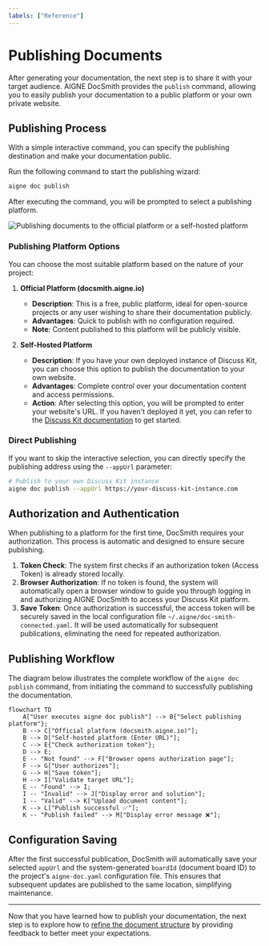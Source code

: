 ```yaml
---
labels: ["Reference"]
---
```


# Publishing Documents

After generating your documentation, the next step is to share it with your target audience. AIGNE DocSmith provides the `publish` command, allowing you to easily publish your documentation to a public platform or your own private website.

## Publishing Process

With a simple interactive command, you can specify the publishing destination and make your documentation public.

Run the following command to start the publishing wizard:

```bash
aigne doc publish
```

After executing the command, you will be prompted to select a publishing platform.

![Publishing documents to the official platform or a self-hosted platform](https://docsmith.aigne.io/image-bin/uploads/9fd929060b5abe13d03cf5eb7aea85aa.png)

### Publishing Platform Options

You can choose the most suitable platform based on the nature of your project:

1.  **Official Platform (docsmith.aigne.io)**
    *   **Description**: This is a free, public platform, ideal for open-source projects or any user wishing to share their documentation publicly.
    *   **Advantages**: Quick to publish with no configuration required.
    *   **Note**: Content published to this platform will be publicly visible.

2.  **Self-Hosted Platform**
    *   **Description**: If you have your own deployed instance of Discuss Kit, you can choose this option to publish the documentation to your own website.
    *   **Advantages**: Complete control over your documentation content and access permissions.
    *   **Action**: After selecting this option, you will be prompted to enter your website's URL. If you haven't deployed it yet, you can refer to the [Discuss Kit documentation](https://www.aigne.io/store/blocklet/z8ia2v13y1oJ4qg3rRk6wNAhE45s2CWJ513k9) to get started.

### Direct Publishing

If you want to skip the interactive selection, you can directly specify the publishing address using the `--appUrl` parameter:

```bash
# Publish to your own Discuss Kit instance
aigne doc publish --appUrl https://your-discuss-kit-instance.com
```

## Authorization and Authentication

When publishing to a platform for the first time, DocSmith requires your authorization. This process is automatic and designed to ensure secure publishing.

1.  **Token Check**: The system first checks if an authorization token (Access Token) is already stored locally.
2.  **Browser Authorization**: If no token is found, the system will automatically open a browser window to guide you through logging in and authorizing AIGNE DocSmith to access your Discuss Kit platform.
3.  **Save Token**: Once authorization is successful, the access token will be securely saved in the local configuration file `~/.aigne/doc-smith-connected.yaml`. It will be used automatically for subsequent publications, eliminating the need for repeated authorization.

## Publishing Workflow

The diagram below illustrates the complete workflow of the `aigne doc publish` command, from initiating the command to successfully publishing the documentation.

```mermaid
flowchart TD
    A["User executes aigne doc publish"] --> B{"Select publishing platform"};
    B --> C["Official platform (docsmith.aigne.io)"];
    B --> D["Self-hosted platform (Enter URL)"];
    C --> E{"Check authorization token"};
    D --> E;
    E -- "Not found" --> F["Browser opens authorization page"];
    F --> G["User authorizes"];
    G --> H["Save token"];
    H --> I["Validate target URL"];
    E -- "Found" --> I;
    I -- "Invalid" --> J["Display error and solution"];
    I -- "Valid" --> K["Upload document content"];
    K --> L["Publish successful ✅"];
    K -- "Publish failed" --> M["Display error message ❌"];
```

## Configuration Saving

After the first successful publication, DocSmith will automatically save your selected `appUrl` and the system-generated `boardId` (document board ID) to the project's `aigne-doc.yaml` configuration file. This ensures that subsequent updates are published to the same location, simplifying maintenance.

---

Now that you have learned how to publish your documentation, the next step is to explore how to [refine the document structure](./core-features-refine-structure.md) by providing feedback to better meet your expectations.